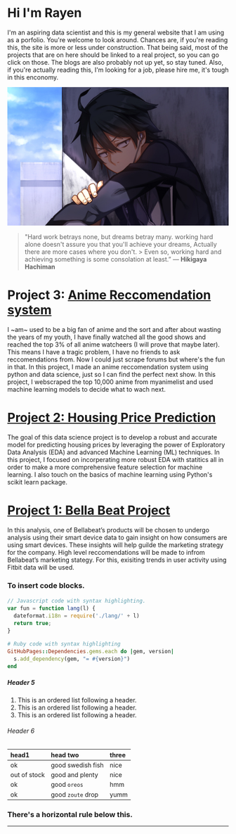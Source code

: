 # Hi I'm Rayen <br>

I'm an aspiring data scientist and this is my general website that I am using as a porfolio. You're welcome to look around. Chances are, if you're reading this, the site is more or less under construction. That being said, most of the projects that are on here should be linked to a real project, so you can go click on those. The blogs are also probably not up yet, so stay tuned. Also, if you're actually reading this, I'm looking for a job, please hire me, it's tough in this enconomy. 

![test image text](images/hachiman.png)

> "Hard work betrays none, but dreams betray many. working hard alone doesn't assure you that you'll achieve your dreams, Actually there are more cases where you don't. > Even so, working hard and achieving something is some consolation at least.”
> ― **Hikigaya Hachiman**
    
    
# Project 3: [Anime Reccomendation system](projects/housing_price_prediction/housing_price_prediction.md) <br> 

I ~am~ used to be a big fan of anime and the sort and after about wasting the years of my youth, I have finally watched all the good shows and reached the top 3% of all anime watcheers (I will prove that maybe later). This means I have a tragic problem, I have no friends to ask reccomendations from. Now I could just scrape forums but where's the fun in that. In this project, I made an anime reccomendation system using python and data science, just so I can find the perfect next show. In this project, I webscraped the top 10,000 anime from myanimelist and used machine learning models to decide what to wach next. 


# [Project 2: Housing Price Prediction](projects/housing_price_prediction/housing_price_prediction.md) <br> 


The goal of this data science project is to develop a robust and accurate model for predicting housing prices by leveraging the power of Exploratory Data Analysis (EDA) and advanced Machine Learning (ML) techniques. In this project, I focused on incorperating more robust EDA with statitics all in order to make a more comprehensive feature selection for machine learning. I also touch on the basics of machine learning using Python's scikit learn package. 

# [Project 1: Bella Beat Project](projects/bellabeat/fitbit-notebook.md) <br> 

In this analysis, one of Bellabeat’s products will be chosen to undergo analysis using their smart device data to gain insight on how consumers are using smart devices. These insights will help guilde the marketing strategy for the company. High level reccomendations will be made to infrom Bellabeat’s marketing stategy. For this, exisiting trends in user activity using Fitbit data will be used.



### To insert code blocks. 

```js
// Javascript code with syntax highlighting.
var fun = function lang(l) {
  dateformat.i18n = require('./lang/' + l)
  return true;
}
```

```ruby
# Ruby code with syntax highlighting
GitHubPages::Dependencies.gems.each do |gem, version|
  s.add_dependency(gem, "= #{version}")
end
```

##### Header 5

1.  This is an ordered list following a header.
2.  This is an ordered list following a header.
3.  This is an ordered list following a header.

###### Header 6

| head1        | head two          | three |
|:-------------|:------------------|:------|
| ok           | good swedish fish | nice  |
| out of stock | good and plenty   | nice  |
| ok           | good `oreos`      | hmm   |
| ok           | good `zoute` drop | yumm  |

### There's a horizontal rule below this.

* * *

